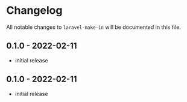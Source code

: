 # Changelog

All notable changes to `laravel-make-in` will be documented in this file.

## 0.1.0 - 2022-02-11

- initial release

## 0.1.0 - 2022-02-11

- initial release
